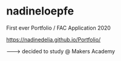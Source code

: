 # nadineloepfe

First ever Portfolio / FAC Application 2020

https://nadinedelia.github.io/Portfolio/


---> decided to study @ Makers Academy

